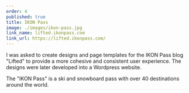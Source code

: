 ```yaml
---
order: 4
published: true
title: IKON Pass
image: ./images/ikon-pass.jpg
link_name: lifted.ikonpass.com
link_url: https://lifted.ikonpass.com/
---
```


<p>
I was asked to create designs and page templates for the IKON Pass blog "Lifted" to provide a more cohesive and consistent user experience. The designs were later developed into a Wordpress website.
</p>

<p>
The "IKON Pass" is a ski and snowboard pass with over 40 destinations around the world.
</p>
